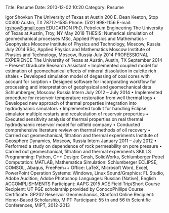 Title: Resume
Date: 2010-12-02 10:20
Category: Resume

Igor Shovkun
The University of Texas at Austin
200 E. Dean Keeton, Stop C0300
Austin, TX 78712-1585
Phone: (512) 998-1156
E-mail: igshov@gmail.com
EDUCATION
PhD, Petroleum Engineering
The University of Texas at Austin, Troy, NY May 2018
THESIS: Numerical simulation of geomechanical processes
MSc, Applied Physics and Mathematics - Geophysics
Moscow Institute of Physics and Technology, Moscow, Russia July 2014
BSc, Applied Physics and Mathematics
Moscow Institute of Physics and Technology, Moscow, Russia July 2014
PROFESSIONAL EXPERIENCE
The University of Texas at Austin, Austin, TX September 2014 – Present
Graduate Research Assistant
• Implemented coupled model for estimation of geomechanical effects of mineral dissolution in calcite
rich shales
• Developed simulation model of degassing of coal cores with account for sorption
• Designed software for incorporating workflow for processing and interpretation of geophysical and
geomechanical data
Schlumberger, Moscow, Russia
Intern July 2012 – July 2014
• Implemented procedure for reservoir temperature restoration from well thermal logs
• Developed new approach of thermal properties integration into hydrodynamic simulators
• Implemented toolkit for handling Eclipse simulator multiple restarts and recalculation of reservoir
properties
• Executed sensitivity analysis of thermal properties on real thermal hydrodynamic reservoir model for
oilfield company
• Conducted comprehensive literature review on thermal methods of oil recovery
• Carried out geomechanical, filtration and thermal experiments
Institute of Geosphere Dynamics, Moscow, Russia
Intern January 2011 – July 2012
• Performed a study on dependence of rock permeability on pore pressure
• Carried out geomechanical, filtration and thermal experiments
SKILLS
Programming: Python, C++
Design: Gmsh, SolidWorks, Schlumberger Petrel
Computation: MATLAB, Mathematica
Simulation: Schlumberger ECLIPSE, COMSOL, Abaqus, FreeFem++
Office: LaTeX, Microsoft Word, Excel, PowerPoint
Operation Systems: Windows, Linux
Sound/Graphics: FL Studio, Adobe Audition, Adobe Photoshop
Languages: Russian (Native), English
ACCOMPLISHMENTS
Participant: AAPG 2015 ACE Field Trip/Short Course
Recipient: UT PGE scholarship provided by ConocoPhillips
Course Certificate: GP202 Reservoir Geomechanics, Stanford Online
Recipient: Honor-Based Scholarship, MIPT
Participant: 55 th and 56 th Scientific Conferences, MIPT, 2012-2013